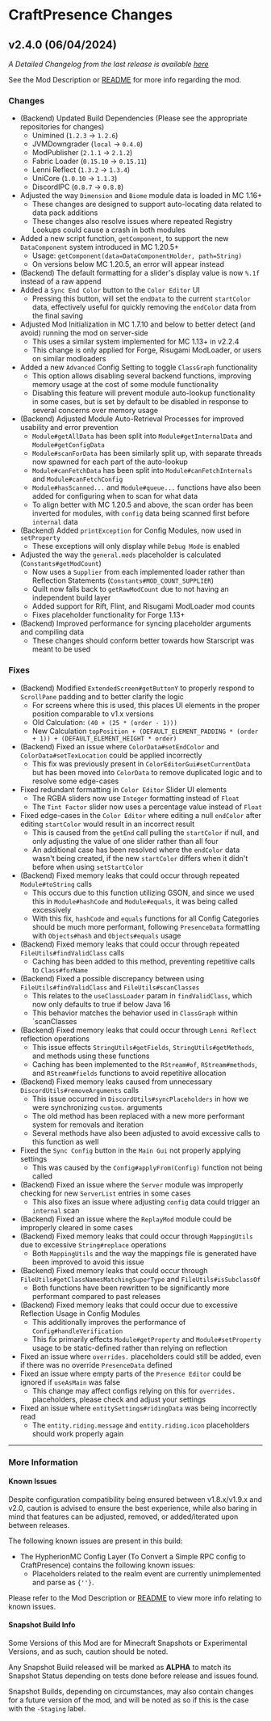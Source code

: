 # CraftPresence Changes

## v2.4.0 (06/04/2024)

_A Detailed Changelog from the last release is
available [here](https://gitlab.com/CDAGaming/CraftPresence/-/compare/release%2Fv2.3.9...release%2Fv2.4.0)_

See the Mod Description or [README](https://gitlab.com/CDAGaming/CraftPresence) for more info regarding the mod.

### Changes

* (Backend) Updated Build Dependencies (Please see the appropriate repositories for changes)
    * Unimined (`1.2.3` -> `1.2.6`)
    * JVMDowngrader (`local` -> `0.4.0`)
    * ModPublisher (`2.1.1` -> `2.1.2`)
    * Fabric Loader (`0.15.10` -> `0.15.11`)
    * Lenni Reflect (`1.3.2` -> `1.3.4`)
    * UniCore (`1.0.10` -> `1.1.3`)
    * DiscordIPC (`0.8.7` -> `0.8.8`)
* Adjusted the way `Dimension` and `Biome` module data is loaded in MC 1.16+
    * These changes are designed to support auto-locating data related to data pack additions
    * These changes also resolve issues where repeated Registry Lookups could cause a crash in both modules
* Added a new script function, `getComponent`, to support the new `DataComponent` system introduced in MC 1.20.5+
    * Usage: `getComponent(data=DataComponentHolder, path=String)`
    * On versions below MC 1.20.5, an error will appear instead
* (Backend) The default formatting for a slider's display value is now `%.1f` instead of a raw append
* Added a `Sync End Color` button to the `Color Editor` UI
    * Pressing this button, will set the `endData` to the current `startColor` data, effectively useful for quickly
      removing the `endColor` data from the final saving
* Adjusted Mod Initialization in MC 1.7.10 and below to better detect (and avoid) running the mod on server-side
    * This uses a similar system implemented for MC 1.13+ in v2.2.4
    * This change is only applied for Forge, Risugami ModLoader, or users on similar modloaders
* Added a new `Advanced` Config Setting to toggle `ClassGraph` functionality
    * This option allows disabling several backend functions, improving memory usage at the cost of some module
      functionality
    * Disabling this feature will prevent module auto-lookup functionality in some cases, but is set by default to be
      disabled in response to several concerns over memory usage
* (Backend) Adjusted Module Auto-Retrieval Processes for improved usability and error prevention
    * `Module#getAllData` has been split into `Module#getInternalData` and `Module#getConfigData`
    * `Module#scanForData` has been similarly split up, with separate threads now spawned for each part of the
      auto-lookup
    * `Module#canFetchData` has been split into `Module#canFetchInternals` and `Module#canFetchConfig`
    * `Module#hasScanned...` and `Module#queue...` functions have also been added for configuring when to scan for what
      data
    * To align better with MC 1.20.5 and above, the scan order has been inverted for modules, with `config` data being
      scanned first before `internal` data
* (Backend) Added `printException` for Config Modules, now used in `setProperty`
    * These exceptions will only display while `Debug Mode` is enabled
* Adjusted the way the `general.mods` placeholder is calculated (`Constants#getModCount`)
    * Now uses a `Supplier` from each implemented loader rather than Reflection
      Statements (`Constants#MOD_COUNT_SUPPLIER`)
    * Quilt now falls back to `getRawModCount` due to not having an independent build layer
    * Added support for Rift, Flint, and Risugami ModLoader mod counts
    * Fixes placeholder functionality for Forge 1.13+
* (Backend) Improved performance for syncing placeholder arguments and compiling data
    * These changes should conform better towards how Starscript was meant to be used

### Fixes

* (Backend) Modified `ExtendedScreen#getButtonY` to properly respond to `ScrollPane` padding and to better clarify the
  logic
    * For screens where this is used, this places UI elements in the proper position comparable to v1.x versions
    * Old Calculation: `(40 + (25 * (order - 1)))`
    * New Calculation `topPosition + (DEFAULT_ELEMENT_PADDING * (order + 1)) + (DEFAULT_ELEMENT_HEIGHT * order)`
* (Backend) Fixed an issue where `ColorData#setEndColor` and `ColorData#setTexLocation` could be applied incorrectly
    * This fix was previously present in `ColorEditorGui#setCurrentData` but has been moved into `ColorData` to remove
      duplicated logic and to resolve some edge-cases
* Fixed redundant formatting in `Color Editor` Slider UI elements
    * The RGBA sliders now use `Integer` formatting instead of `Float`
    * The `Tint Factor` slider now uses a percentage value instead of `Float`
* Fixed edge-cases in the `Color Editor` where editing a null `endColor` after editing `startColor` would result in an
  incorrect result
    * This is caused from the `getEnd` call pulling the `startColor` if null, and only adjusting the value of one slider
      rather than all four
    * An additional case has been resolved where the `endColor` data wasn't being created, if the new `startColor`
      differs when it didn't before when using `setStartColor`
* (Backend) Fixed memory leaks that could occur through repeated `Module#toString` calls
    * This occurs due to this function utilizing GSON, and since we used this in `Module#hashCode` and `Module#equals`,
      it was being called excessively
    * With this fix, `hashCode` and `equals` functions for all Config Categories should be much more performant,
      following `PresenceData` formatting with `Objects#hash` and `Objects#equals` usage
* (Backend) Fixed memory leaks that could occur through repeated `FileUtils#findValidClass` calls
    * Caching has been added to this method, preventing repetitive calls to `Class#forName`
* (Backend) Fixed a possible discrepancy between using `FileUtils#findValidClass` and `FileUtils#scanClasses`
    * This relates to the `useClassLoader` param in `findValidClass`, which now only defaults to true if below Java 16
    * This behavior matches the behavior used in `ClassGraph` within `scanClasses
* (Backend) Fixed memory leaks that could occur through `Lenni Reflect` reflection operations
    * This issue effects `StringUtils#getFields`, `StringUtils#getMethods`, and methods using these functions
    * Caching has been implemented to the `RStream#of`, `RStream#methods`, and `RStream#fields` functions to avoid
      repetitive allocation
* (Backend) Fixed memory leaks caused from unnecessary `DiscordUtils#removeArguments` calls
    * This issue occurred in `DiscordUtils#syncPlaceholders` in how we were synchronizing `custom.` arguments
    * The old method has been replaced with a new more performant system
      for removals and iteration
    * Several methods have also been adjusted to avoid excessive calls to this function as well
* Fixed the `Sync Config` button in the `Main Gui` not properly applying settings
    * This was caused by the `Config#applyFrom(Config)` function not being called
* (Backend) Fixed an issue where the `Server` module was improperly checking for new `ServerList` entries in some cases
    * This also fixes an issue where adjusting `config` data could trigger an `internal` scan
* (Backend) Fixed an issue where the `ReplayMod` module could be improperly cleared in some cases
* (Backend) Fixed memory leaks that could occur through `MappingUtils` due to excessive `String#replace` operations
    * Both `MappingUtils` and the way the mappings file is generated have been improved to avoid this issue
* (Backend) Fixed memory leaks that could occur through `FileUtils#getClassNamesMatchingSuperType`
  and `FileUtils#isSubclassOf`
    * Both functions have been rewritten to be significantly more performant compared to past releases
* (Backend) Fixed memory leaks that could occur due to excessive Reflection Usage in Config Modules
    * This additionally improves the performance of `Config#handleVerification`
    * This fix primarily effects `Module#getProperty` and `Module#setProperty` usage to be static-defined rather than
      relying on reflection
* Fixed an issue where `overrides.` placeholders could still be added, even if there was no override `PresenceData`
  defined
* Fixed an issue where empty parts of the `Presence Editor` could be ignored if `useAsMain` was false
    * This change may affect configs relying on this for `overrides.` placeholders, please check and adjust your
      settings
* Fixed an issue where `entitySettings#ridingData` was being incorrectly read
    * The `entity.riding.message` and `entity.riding.icon` placeholders should work properly again

___

### More Information

#### Known Issues

Despite configuration compatibility being ensured between v1.8.x/v1.9.x and v2.0,
caution is advised to ensure the best experience, while also baring in mind that features can be adjusted, removed, or
added/iterated upon between releases.

The following known issues are present in this build:

* The HypherionMC Config Layer (To Convert a Simple RPC config to CraftPresence) contains the following known issues:
    * Placeholders related to the realm event are currently unimplemented and parse as `{''}`.

Please refer to the Mod Description or [README](https://gitlab.com/CDAGaming/CraftPresence) to view more info relating
to known issues.

#### Snapshot Build Info

Some Versions of this Mod are for Minecraft Snapshots or Experimental Versions, and as such, caution should be noted.

Any Snapshot Build released will be marked as **ALPHA** to match its Snapshot Status depending on tests done before
release
and issues found.

Snapshot Builds, depending on circumstances, may also contain changes for a future version of the mod, and will be noted
as so if this is the case with the `-Staging` label.

